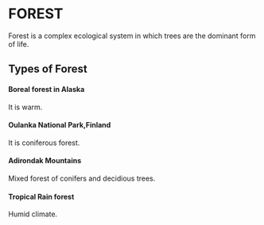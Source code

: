 # FOREST #
Forest is a complex ecological system in which trees are the dominant form of life.
## Types of Forest ##
#### Boreal forest in Alaska ####
It is warm.
#### Oulanka National Park,Finland ####
It is coniferous forest.
#### Adirondak Mountains ####
Mixed forest of conifers and decidious trees.
#### Tropical Rain forest ####
Humid climate.


